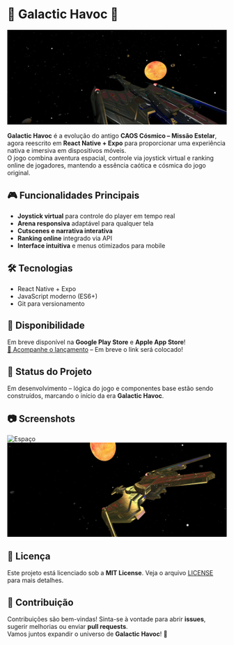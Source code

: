 # 🌌 Galactic Havoc 🚀

![Galactic Havoc Banner](assets/images/Game.png)

**Galactic Havoc** é a evolução do antigo **CAOS Cósmico – Missão Estelar**, agora reescrito em **React Native + Expo** para proporcionar uma experiência nativa e imersiva em dispositivos móveis.  
O jogo combina aventura espacial, controle via joystick virtual e ranking online de jogadores, mantendo a essência caótica e cósmica do jogo original.

## 🎮 Funcionalidades Principais

- **Joystick virtual** para controle do player em tempo real  
- **Arena responsiva** adaptável para qualquer tela  
- **Cutscenes e narrativa interativa**  
- **Ranking online** integrado via API  
- **Interface intuitiva** e menus otimizados para mobile

## 🛠️ Tecnologias

- React Native + Expo  
- JavaScript moderno (ES6+)
- Git para versionamento

## 📱 Disponibilidade

Em breve disponível na **Google Play Store** e **Apple App Store**!  
[🛒 Acompanhe o lançamento](#) – Em breve o link será colocado!

## 🚀 Status do Projeto

Em desenvolvimento – lógica do jogo e componentes base estão sendo construídos, marcando o início da era **Galactic Havoc**.

## 📷 Screenshots

![Espaço](assets/images/Espaço.png)  
![Iluminação](assets/images/Iluminação.png)

## 📜 Licença

Este projeto está licenciado sob a **MIT License**. Veja o arquivo [LICENSE](LICENSE) para mais detalhes.

## 🌟 Contribuição

Contribuições são bem-vindas! Sinta-se à vontade para abrir **issues**, sugerir melhorias ou enviar **pull requests**.  
Vamos juntos expandir o universo de **Galactic Havoc**! 🌠